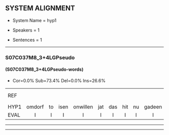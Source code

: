 
## SYSTEM ALIGNMENT

- System Name = hyp1

- Speakers = 1

- Sentences = 1

---

### S07C037M8_3+4LGPseudo

#### (S07C037M8_3+4LGPseudo-words)

- Cor=0.0%	Sub=73.4%	Del=0.0%	Ins=26.6%

|  |  |  |  |  |  |  |  |  |  |  |  |  |  |  |  |  |  |  |  |  |  |  |  |  |  |  |  |  |  |  |  |  |  |  |  |  |  |  |  |  |  |  |  |  |  |  |  |  |  |  |  |  |  |  |  |  |  |  |  |  |  |  |  |  |
|:--- |:---:|:---:|:---:|:---:|:---:|:---:|:---:|:---:|:---:|:---:|:---:|:---:|:---:|:---:|:---:|:---:|:---:|:---:|:---:|:---:|:---:|:---:|:---:|:---:|:---:|:---:|:---:|:---:|:---:|:---:|:---:|:---:|:---:|:---:|:---:|:---:|:---:|:---:|:---:|:---:|:---:|:---:|:---:|:---:|:---:|:---:|:---:|:---:|:---:|:---:|:---:|:---:|:---:|:---:|:---:|:---:|:---:|:---:|:---:|:---:|:---:|:---:|:---:|:---:|
| REF |  |  |  |  |  |  |  |  |  |  |  |  |  |  |  |  |  | ometuif | toejietsen | oonwijlen | jattesiet | nurudien | stoenydaas | deuveltek | juitonie | gevijdel | sidowaan | spekkeraai | wachteniek | verpierik | * | nappegreeuw | mantaroen | schielendaspen | crobeklunker | kabbestepen | * | verwarig | ooiebiekje | fandelig | jalekrewen | smoralij | zeekvlachine | kanaroe*(kanarie) | toineetlijgen | * | meitsegrok | kantelogsten | ondermind | choporatie | * | zennebral | ijraspangen | * | blottenduuf | girdofhaalder | * | * | tobbermoeit | poentalschouden | havedil | verbrakkertje | gerauwejaak | hapeneren |
| HYP1 | omdorf | to | isen | onwillen | jat | das | hit | nu | gadeen | stonetas | dev | voltor | jtanee | gevoldr | sedolam | spre | wahik | vpi | pirk | oo | maaoi | ns | kam | da | i | kom | is | avenwaring | o | br | ja | vande | hizalalwen | maar | allee | ciik | voel | ne | camari | cunelegen | metser | gerook | contoloote | ondemide | goder | roé | sonbal | en | o | doender | g | gdet | doter | t | bemut | bon | da | schonen | hovelit | zacht | een | takketje | galjap | abener |
| EVAL | I | I | I | I | I | I | I | I | I | I | I | I | I | I | I | I | I | S | S | S | S | S | S | S | S | S | S | S | S | S | S | S | S | S | S | S | S | S | S | S | S | S | S | S | S | S | S | S | S | S | S | S | S | S | S | S | S | S | S | S | S | S | S | S |
---

---
